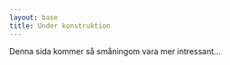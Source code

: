 ```yaml
---
layout: base
title: Under konstruktion
---
```

Denna sida kommer så småningom vara mer intressant...
